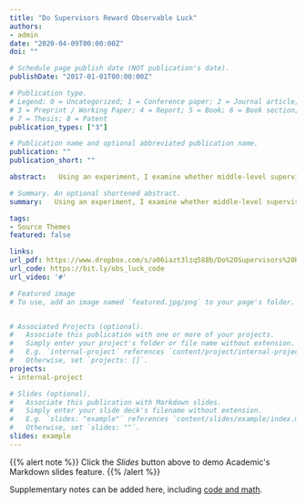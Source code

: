 ```yaml
---
title: "Do Supervisors Reward Observable Luck"
authors: 
- admin
date: "2020-04-09T00:00:00Z"
doi: ""

# Schedule page publish date (NOT publication's date).
publishDate: "2017-01-01T00:00:00Z"

# Publication type.
# Legend: 0 = Uncategorized; 1 = Conference paper; 2 = Journal article;
# 3 = Preprint / Working Paper; 4 = Report; 5 = Book; 6 = Book section;
# 7 = Thesis; 8 = Patent
publication_types: ["3"]

# Publication name and optional abbreviated publication name.
publication: ""
publication_short: ""

abstract:   Using an experiment, I examine whether middle-level supervisors reward observable good and bad luck in their evaluation decisions, and how this affects employee behavior. Although the controllability principle asserts supervisors should not reward observable luck, I find supervisors reward observable luck because they find it fair to do so. Further, I predict that employees' self-serving fairness perceptions cause supervisors to reward good luck more than they punish bad luck. I find the opposite. Although supervisors anticipate employees' self-serving fairness perceptions, supervisors punish bad luck more than they reward good luck. Employees' contribution is lower when supervisors reward observable luck but only after employees learn how supervisors evaluate them through repeated interactions. My results suggest fairness concerns can diminish one of the intended benefits of allowing discretionary evaluations. Specifically, fairness concerns can prevent supervisors from using all available non-contractible information to decrease the weight of luck in employees' compensation.  

# Summary. An optional shortened abstract.
summary:   Using an experiment, I examine whether middle-level supervisors reward observable good and bad luck in their evaluation decisions, and how this affects employee behavior. Although the controllability principle asserts supervisors should not reward observable luck, I find supervisors reward observable luck because they find it fair to do so. Further, I predict that employees' self-serving fairness perceptions cause supervisors to reward good luck more than they punish bad luck. I find the opposite. Although supervisors anticipate employees' self-serving fairness perceptions, supervisors punish bad luck more than they reward good luck. Employees' contribution is lower when supervisors reward observable luck but only after employees learn how supervisors evaluate them through repeated interactions. My results suggest fairness concerns can diminish one of the intended benefits of allowing discretionary evaluations. Specifically, fairness concerns can prevent supervisors from using all available non-contractible information to decrease the weight of luck in employees' compensation.  

tags:
- Source Themes
featured: false

links:
url_pdf: https://www.dropbox.com/s/a06iazt3lzq588b/Do%20Supervisors%20Reward%20Observable%20Luck.pdf?dl=1
url_code: https://bit.ly/obs_luck_code
url_video: '#'

# Featured image
# To use, add an image named `featured.jpg/png` to your page's folder. 


# Associated Projects (optional).
#   Associate this publication with one or more of your projects.
#   Simply enter your project's folder or file name without extension.
#   E.g. `internal-project` references `content/project/internal-project/index.md`.
#   Otherwise, set `projects: []`.
projects:
- internal-project

# Slides (optional).
#   Associate this publication with Markdown slides.
#   Simply enter your slide deck's filename without extension.
#   E.g. `slides: "example"` references `content/slides/example/index.md`.
#   Otherwise, set `slides: ""`.
slides: example
---
```


{{% alert note %}}
Click the *Slides* button above to demo Academic's Markdown slides feature.
{{% /alert %}}

Supplementary notes can be added here, including [code and math](https://sourcethemes.com/academic/docs/writing-markdown-latex/).

